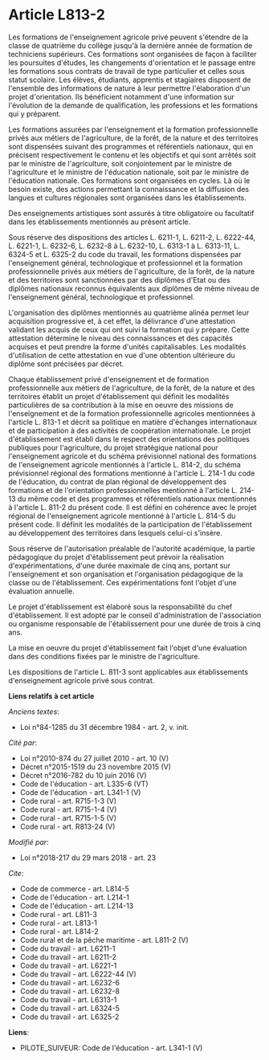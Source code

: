 # Article L813-2

Les formations de l'enseignement agricole privé peuvent s'étendre de la classe de quatrième du collège jusqu'à la dernière
année de formation de techniciens supérieurs. Ces formations sont organisées de façon à faciliter les poursuites d'études,
les changements d'orientation et le passage entre les formations sous contrats de travail de type particulier et celles sous
statut scolaire. Les élèves, étudiants, apprentis et stagiaires disposent de l'ensemble des informations de nature à leur
permettre l'élaboration d'un projet d'orientation. Ils bénéficient notamment d'une information sur l'évolution de la demande
de qualification, les professions et les formations qui y préparent. 

Les formations assurées par l'enseignement et la formation professionnelle privés aux métiers de l'agriculture, de la forêt,
de la nature et des territoires sont dispensées suivant des programmes et référentiels nationaux, qui en précisent
respectivement le contenu et les objectifs et qui sont arrêtés soit par le ministre de l'agriculture, soit conjointement par
le ministre de l'agriculture et le ministre de l'éducation nationale, soit par le ministre de l'éducation nationale. Ces
formations sont organisées en cycles. Là où le besoin existe, des actions permettant la connaissance et la diffusion des
langues et cultures régionales sont organisées dans les établissements. 

Des enseignements artistiques sont assurés à titre obligatoire ou facultatif dans les établissements mentionnés au présent
article. 

Sous réserve des dispositions des articles L. 6211-1, L. 6211-2, L. 6222-44, L. 6221-1, L. 6232-6, L. 6232-8 à L. 6232-10, L.
6313-1 à L. 6313-11, L. 6324-5 et L. 6325-2 du code du travail, les formations dispensées par l'enseignement général,
technologique et professionnel et la formation professionnelle privés aux métiers de l'agriculture, de la forêt, de la nature
et des territoires sont sanctionnées par des diplômes d'Etat ou des diplômes nationaux reconnus équivalents aux diplômes de
même niveau de l'enseignement général, technologique et professionnel. 

L'organisation des diplômes mentionnés au quatrième alinéa permet leur acquisition progressive et, à cet effet, la délivrance
d'une attestation validant les acquis de ceux qui ont suivi la formation qui y prépare. Cette attestation détermine le niveau
des connaissances et des capacités acquises et peut prendre la forme d'unités capitalisables. Les modalités d'utilisation de
cette attestation en vue d'une obtention ultérieure du diplôme sont précisées par décret. 

Chaque établissement privé d'enseignement et de formation professionnelle aux métiers de l'agriculture, de la forêt, de la
nature et des territoires établit un projet d'établissement qui définit les modalités particulières de sa contribution à la
mise en oeuvre des missions de l'enseignement et de la formation professionnelle agricoles mentionnées à l'article L. 813-1
et décrit sa politique en matière d'échanges internationaux et de participation à des activités de coopération
internationale. Le projet d'établissement est établi dans le respect des orientations des politiques publiques pour
l'agriculture, du projet stratégique national pour l'enseignement agricole et du schéma prévisionnel national des formations
de l'enseignement agricole mentionnés à l'article L. 814-2, du schéma prévisionnel régional des formations mentionné à
l'article L. 214-1 du code de l'éducation, du contrat de plan régional de développement des formations et de l'orientation
professionnelles mentionné à l'article L. 214-13 du même code et des programmes et référentiels nationaux mentionnés à
l'article L. 811-2 du présent code. Il est défini en cohérence avec le projet régional de l'enseignement agricole mentionné à
l'article L. 814-5 du présent code. Il définit les modalités de la participation de l'établissement au développement des
territoires dans lesquels celui-ci s'insère. 

Sous réserve de l'autorisation préalable de l'autorité académique, la partie pédagogique du projet d'établissement peut
prévoir la réalisation d'expérimentations, d'une durée maximale de cinq ans, portant sur l'enseignement et son organisation
et l'organisation pédagogique de la classe ou de l'établissement. Ces expérimentations font l'objet d'une évaluation
annuelle. 

Le projet d'établissement est élaboré sous la responsabilité du chef d'établissement. Il est adopté par le conseil
d'administration de l'association ou organisme responsable de l'établissement pour une durée de trois à cinq ans. 

La mise en oeuvre du projet d'établissement fait l'objet d'une évaluation dans des conditions fixées par le ministre de
l'agriculture. 

Les dispositions de l'article L. 811-3 sont applicables aux établissements d'enseignement agricole privé sous contrat.

**Liens relatifs à cet article**

_Anciens textes_:

  - Loi n°84-1285 du 31 décembre 1984 - art. 2, v. init.

_Cité par_:

  - Loi n°2010-874 du 27 juillet 2010 - art. 10 (V)
  - Décret n°2015-1519 du 23 novembre 2015 (V)
  - Décret n°2016-782 du 10 juin 2016 (V)
  - Code de l'éducation - art. L335-6 (VT)
  - Code de l'éducation - art. L341-1 (V)
  - Code rural - art. R715-1-3 (V)
  - Code rural - art. R715-1-4 (V)
  - Code rural - art. R715-1-5 (V)
  - Code rural - art. R813-24 (V)

_Modifié par_:

  - Loi n°2018-217 du 29 mars 2018 - art. 23

_Cite_:

  - Code de commerce - art. L814-5
  - Code de l'éducation - art. L214-1
  - Code de l'éducation - art. L214-13
  - Code rural - art. L811-3
  - Code rural - art. L813-1
  - Code rural - art. L814-2
  - Code rural et de la pêche maritime - art. L811-2 (V)
  - Code du travail - art. L6211-1
  - Code du travail - art. L6211-2
  - Code du travail - art. L6221-1
  - Code du travail - art. L6222-44 (V)
  - Code du travail - art. L6232-6
  - Code du travail - art. L6232-8
  - Code du travail - art. L6313-1
  - Code du travail - art. L6324-5
  - Code du travail - art. L6325-2

**Liens**:

  - PILOTE_SUIVEUR: Code de l'éducation - art. L341-1 (V)
